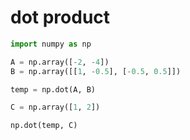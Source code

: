 # dot product

```python
import numpy as np

A = np.array([-2, -4])
B = np.array([[1, -0.5], [-0.5, 0.5]])

temp = np.dot(A, B)

C = np.array([1, 2])

np.dot(temp, C)
```
